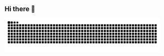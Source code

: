 ## Hi there 👋
<picture>
  <source media="(prefers-color-scheme: dark)" srcset="https://github.com/patelshiv0804/patelshiv0804/blob/output/github-contribution-grid-snake-dark.svg">
  <source media="(prefers-color-scheme: light)" srcset="https://github.com/patelshiv0804/patelshiv0804/blob/output/github-contribution-grid-snake.svg">
  <img alt="snake animation" src="https://github.com/patelshiv0804/patelshiv0804/blob/output/github-contribution-grid-snake.svg">
</picture>
<!--
**patelshiv0804/patelshiv0804** is a ✨ _special_ ✨ repository because its `README.md` (this file) appears on your GitHub profile.

Here are some ideas to get you started:

- 🔭 I’m currently working on ...
- 🌱 I’m currently learning ...
- 👯 I’m looking to collaborate on ...
- 🤔 I’m looking for help with ...
- 💬 Ask me about ...
- 📫 How to reach me: ...
- 😄 Pronouns: ...
- ⚡ Fun fact: ...
-->
